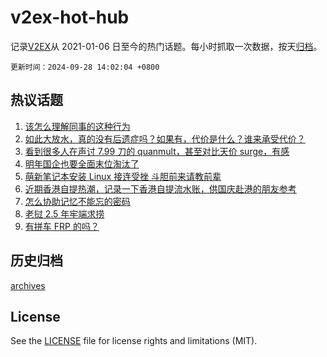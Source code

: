 # v2ex-hot-hub

 记录[V2EX](https://www.v2ex.com/)从 2021-01-06 日至今的热门话题。每小时抓取一次数据，按天[归档](archives)。

`更新时间：2024-09-28 14:02:04 +0800`

## 热议话题

1. [该怎么理解同事的这种行为](https://www.v2ex.com/t/1076298)
1. [如此大放水，真的没有后遗症吗？如果有，代价是什么？谁来承受代价？](https://www.v2ex.com/t/1076477)
1. [看到很多人在声讨 7.99 刀的 quanmult，甚至对比天价 surge，有感](https://www.v2ex.com/t/1076467)
1. [明年国企也要全面末位淘汰了](https://www.v2ex.com/t/1076340)
1. [萌新笔记本安装 Linux 接连受挫 斗胆前来请教前辈](https://www.v2ex.com/t/1076385)
1. [近期香港自提热潮，记录一下香港自提流水账，供国庆赴港的朋友参考](https://www.v2ex.com/t/1076321)
1. [怎么协助记忆不能忘的密码](https://www.v2ex.com/t/1076341)
1. [老挝 2.5 年牢端求捞](https://www.v2ex.com/t/1076473)
1. [有拼车 FRP 的吗？](https://www.v2ex.com/t/1076303)

## 历史归档

[archives](archives)

## License

See the [LICENSE](LICENSE) file for license rights and limitations (MIT).

